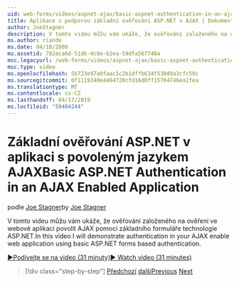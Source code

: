 ```yaml
---
uid: web-forms/videos/aspnet-ajax/basic-aspnet-authentication-in-an-ajax-enabled-application
title: Aplikace s podporou základní ověřování ASP.NET v AJAX | Dokumentace Microsoftu
author: JoeStagner
description: V tomto videu můžu vám ukáže, že ověřování založeného na ověření ve webové aplikaci povolit AJAX pomocí základního formuláře technologie ASP.NET.
ms.author: riande
ms.date: 04/10/2008
ms.assetid: 782eca6d-51d6-4c8e-b2ea-59dfa567740a
msc.legacyurl: /web-forms/videos/aspnet-ajax/basic-aspnet-authentication-in-an-ajax-enabled-application
msc.type: video
ms.openlocfilehash: 5b723e97a0faac1c2b1dffb634f530d9a3cfc59c
ms.sourcegitcommit: 0f1119340e4464720cfd16d0ff15764746ea1fea
ms.translationtype: MT
ms.contentlocale: cs-CZ
ms.lasthandoff: 04/17/2019
ms.locfileid: "59404244"
---
```

# <a name="basic-aspnet-authentication-in-an-ajax-enabled-application"></a><span data-ttu-id="078bb-103">Základní ověřování ASP.NET v aplikaci s povoleným jazykem AJAX</span><span class="sxs-lookup"><span data-stu-id="078bb-103">Basic ASP.NET Authentication in an AJAX Enabled Application</span></span>

<span data-ttu-id="078bb-104">podle [Joe Stagner](https://github.com/JoeStagner)</span><span class="sxs-lookup"><span data-stu-id="078bb-104">by [Joe Stagner](https://github.com/JoeStagner)</span></span>

<span data-ttu-id="078bb-105">V tomto videu můžu vám ukáže, že ověřování založeného na ověření ve webové aplikaci povolit AJAX pomocí základního formuláře technologie ASP.NET.</span><span class="sxs-lookup"><span data-stu-id="078bb-105">In this video I will demonstrate authentication in your AJAX enable web application using basic ASP.NET forms based authentication.</span></span>

[<span data-ttu-id="078bb-106">&#9654;Podívejte se na video (31 minuty)</span><span class="sxs-lookup"><span data-stu-id="078bb-106">&#9654; Watch video (31 minutes)</span></span>](https://channel9.msdn.com/Blogs/ASP-NET-Site-Videos/basic-aspnet-authentication-in-an-ajax-enabled-application)

> [!div class="step-by-step"]
> <span data-ttu-id="078bb-107">[Předchozí](implement-infinite-data-patterns-in-ajax.md)
> [další](how-to-dynamically-change-css-using-the-aspnet-ajax-updatepanel.md)</span><span class="sxs-lookup"><span data-stu-id="078bb-107">[Previous](implement-infinite-data-patterns-in-ajax.md)
[Next](how-to-dynamically-change-css-using-the-aspnet-ajax-updatepanel.md)</span></span>
